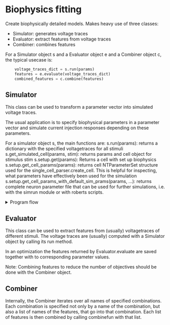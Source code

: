 # Biophysics fitting

Create biophysically detailed models. Makes heavy use of three classes:
- Simulator: generates voltage traces
- Evaluator: extract features from voltage traces
- Combiner: combines features

For a Simulator object s and a Evaluator object e and a Combiner object c, the typical usecase is:
```python
    voltage_traces_dict = s.run(params)
    features = e.evaluate(voltage_traces_dict)
    combined_features = c.combine(features)
```

## Simulator

This class can be used to transform a parameter vector into simulated voltage traces.

The usual application is to specify biophysical parameters in a parameter vector and simulate
current injection responses depending on these parameters.

For a simulator object s, the main functions are:
s.run(params): returns a dictionary with the specified voltagetraces for all stimuli
s.get_simulated_cell(params, stim): returns params and cell object for stimulus stim
s.setup.get(params):
    Returns a cell with set up biophysics
s.setup.get_cell_params(params): returns cell NTParameterSet structure used for the 
    single_cell_parser.create_cell. This is helpful for inspecting, what parameters 
    have effectively been used for the simulation
s.setup.get_cell_params_with_default_sim_prams(params, ...): returns complete neuron parameter file
    that can be used for further simulations, i.e. with the simrun module or with roberts scripts.

<details>
<summary>Program flow</summary>
<br>


The "program flow" can be split in two parts.
(1) creating a cell object with set up biophysics from a parameter vector
(2) applying a variety of stimuli to such cell objects

An examplary specification of such a program flow can be found in the module hay_complete_default_setup.

The pipeline for (1) is as follows:
params: provided by the user: I.pd.Series object (keys: parameter names, values: parameter values)  
&nbsp;&nbsp;&nbsp;&nbsp;--> apply param_modify_functions (takes and returns a parameter vector, can alter it in any way)  
&nbsp;&nbsp;&nbsp;&nbsp;&nbsp;&nbsp;&nbsp;&nbsp;&nbsp;&nbsp;|  
&nbsp;&nbsp;&nbsp;&nbsp;&nbsp;&nbsp;&nbsp;&nbsp;&nbsp;&nbsp;|&nbsp;&nbsp;&nbsp;&nbsp;&nbsp;|---- cell_param template  
&nbsp;&nbsp;&nbsp;&nbsp;&nbsp;&nbsp;&nbsp;cell_params_generator  
&nbsp;&nbsp;&nbsp;&nbsp;&nbsp;&nbsp;&nbsp;&nbsp;&nbsp;&nbsp;|&nbsp;&nbsp;&nbsp;&nbsp;&nbsp;|  
&nbsp;&nbsp;&nbsp;&nbsp;&nbsp;&nbsp;&nbsp;&nbsp;&nbsp;&nbsp;v&nbsp;&nbsp;&nbsp;&nbsp;v  
cell_params: nested parameter structure, created from modified parameters and a template  
&nbsp;&nbsp;&nbsp;&nbsp;--> apply cell_param_modify_functions (takes and returns a NTParameterSet object, can alter it in any way)  
&nbsp;&nbsp;&nbsp;&nbsp;&nbsp;&nbsp;&nbsp;&nbsp;&nbsp;&nbsp;|  
&nbsp;&nbsp;&nbsp;&nbsp;&nbsp;&nbsp;&nbsp;&nbsp;cell_generator(cell_params)    
&nbsp;&nbsp;&nbsp;&nbsp;&nbsp;&nbsp;&nbsp;&nbsp;&nbsp;&nbsp;|  
&nbsp;&nbsp;&nbsp;&nbsp;&nbsp;&nbsp;&nbsp;&nbsp;&nbsp;&nbsp;v  
cell object: created from the modified cell_params object by calling the 'cell_generator'  
&nbsp;&nbsp;&nbsp;&nbsp;--> apply cell_modify_functions (takes and returns a cell object, can alter it in any way)

Caveat: Try to avoid the usage of cell_modify_functions. While this allows
for any possible modification, it can be difficult to reproduce the result
later, as the cell object is different from what is expected by the cell_param
object. If possible, try to fully specify the cell in the cell_param object. Here,
it is also possible to spcify cell modifying functions, see
single_cell_parser.cell_modify_functions.

What form do the functions need to have?
```python
def example_cell_param_template_generator():
    #return a I.scp.NTParameterSet object as template. Ideally, all parameters, that need to be
    #filled in from the pasrameter vector have the value None, because it is tested, that
    #all None values have been replaced. E.g.
    return I.scp.NTParameterSet({'filename': path_to_hoc_morphology, 'Soma': somatic biophysical parameters})
    
def cell_generator(cell_param):
    return I.scp.create_cell(cell_params)
    
def example_cell_param_modify_function(cell_param, params)
    # do something to the cell param object depending on params
    return cell_param
    
def example_cell_modify_function(cell, params)
    # do something to the cell object depending on params
    return cell
```
        
Such functions can be registered to the Simlator object. Each function is registered with a name.

Each function, that receive the parameter vector (i.e. cell_param_modify_funs and cell_modify_funs)
only see a subset of the parameter vector that is provided by the user. This subset is determined 
by the name of the function.

E.g. let's assume, we have the parameters:
```python
{'apical_scaling.scale': 2,
 'ephys.soma.gKv': 0.001,
 'ephys.soma.gNav': 0.01
 }
```

Then, a function that is registered under the name 'apical_scaling' would get the following parameters:
```python
{'scale': 2}
```

The function, that is registered under the name 'ephys' would get the following parameters:
```python
{'soma.gKv': 0.001,
 'soma.Nav': 0.01}
```
 
Usually, a simulation contains fixed parameters, e.g. the filename of the morphology. Such fixed
parameters can be defined 

How can pipeline (1) be set up?
```python
s = Simulator() # instantiate simulator object
s.setup # Simualtor_Setup object, that contains all elements defining the pipeline above
s.setup.cell_param_generator =  example_cell_param_template_generator
s.setup.cell_generator = cell_generator
s.setup.params_modify_funs.append('name_of_param_modify_fun', example_cell_param_modify_function)
s.setup.cell_param_modify_funs.append('name_of_cell_param_modify_fun', example_cell_param_modify_function)
s.setup.cell_modify_funs.append('name_of_cell_modify_fun', example_cell_modify_function)
```

The pipeline for (2) is as follows:
Let s be the Simulator object

params: provided by the user: I.pd.Series object
&nbsp;&nbsp;&nbsp;|
&nbsp;&nbsp;&nbsp;|
  s.setup.get(params): triggers pipeline (1), results in a biophysically set up cell
&nbsp;&nbsp;&nbsp;|
&nbsp;&nbsp;&nbsp;v
For each stimulus: 
- stim_setup_funs
- stim_run_funs
- stim_response_measure_funs
       
What form do the functions need to have?
```python
def stim_setup_funs(cell, params):
    # set up some stimulus
    return cell
    
def stim_run_fun(cell, params):
    # run the simulation
    return cell
    
def stim_response_measure_funs(cell, params)
    # extract voltage traces from the cell
    return result
```
    
How can pipeline (2) be set up?
The names for stim_setup_funs, stim_run_funs and stim_response_measure_funs need to start
with the name of the simulus followed by a dot. For each stimulus, each of the three
functions needs to be defined exatly once, e.g. you could do something like:

```python
s.setup.stim_setup_funs.append(BAC.stim_setup, examplary_stim_setup_function)
s.setup.stim_run_funs.append(BAC.run_fun, examplary_stim_run_function)
s.setup.stim_response_measure_funs.append(BAC.measure_fun, examplary_stim_response_measure_function)
```

A typical usecase is to use the fixed parameters to specify to soma distance for a 
voltage trace of the apical dendrite. E.g.
```python
{'BAC.measure_fun.recSite': 835,
'BAC.stim_setup.dist': 835}
```

You would need to make sure, that your examplary_stim_run_fun reads the parameter 'recSite'
and sets up the stimulus accordingly.

Often, it is easier to write functions, that do not accept a parameter vector, but instead
keyword arguments. E.g. it might be desirable to write the examplary_stim_setup_funs like this
def examplary_stim_setup_function(cell, recSite = None):
    # set up current injection at soma distance recSite
    return cell
    
Instead of:
```python
def examplary_stim_setup_function(cell, params)
    recSite = params['recSite']
    # set up current injection at soma distance recSite
    return cell
```
    
This can be done by using the params_wo_kwargs method in biophysics_fitting.parameters. You would register
the function as follows:
s.setup.stim_setup_funs.append(BAC.stim_setup, params_to_kwargs(examplary_stim_setup_function))

</details>

## Evaluator

This  class can be used to extract features from (usually) voltagetraces
of different stimuli. The voltage traces are (usually) computed with a Simulator 
object by calling its run method.
        
In an optimization the features returned by Evaluator.evaluate are saved together
with to corresponding parameter values.

Note: Combining features to reduce the number of objectives should be done with the Combiner object.

## Combiner

Internally, the Combiner iterates over all names of specified combinations. Each combination
is specified not only by a name of the combination, but also a list of names of the features,
that go into that combination. Each list of features is then combined by calling combinefun with that list.

